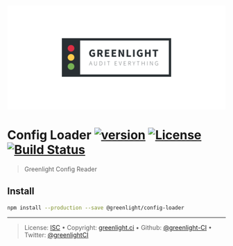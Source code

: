 ![Greenlight Logo](https://github.com/greenlight-ci/brand/blob/master/logo/banner.svg)

# Config Loader [![version][npm-version]][npm-url] [![License][license-image]][license-url] [![Build Status][travis-image]][travis-url]

> Greenlight Config Reader

## Install

```bash
npm install --production --save @greenlight/config-loader
```

---

> License: [ISC][license-url] • 
> Copyright: [greenlight.ci](https://greenlight.ci) • 
> Github: [@greenlight-CI](https://github.com/greenlight-CI) • 
> Twitter: [@greenlightCI](https://twitter.com/greenlightCI)

[greenlight]: https://greenlight.ci

[license-image]: https://img.shields.io/github/license/greenlight-ci/config-loader.svg?style=flat-square

[license-url]: http://choosealicense.com/licenses/isc/

[npm-url]: https://www.npmjs.com/package/@greenlight/config-loader

[npm-version]: https://img.shields.io/npm/v/@greenlight/config-loader.svg?style=flat-square

[travis-image]: https://img.shields.io/travis/greenlight-ci/config-loader.svg?style=flat-square

[travis-url]: https://travis-ci.org/greenlight-ci/config-loader
